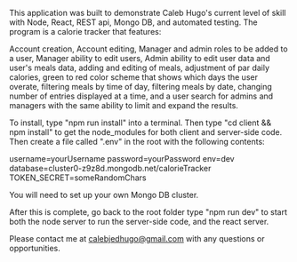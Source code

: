 This application was built to demonstrate Caleb Hugo's current level of skill with Node, React, REST api, Mongo DB, and automated testing. The program is a calorie tracker that features:

Account creation,
Account editing,
Manager and admin roles to be added to a user,
Manager ability to edit users,
Admin ability to edit user data and user's meals data,
adding and editing of meals,
adjustment of par daily calories,
green to red color scheme that shows which days the user overate,
filtering meals by time of day,
filtering meals by date,
changing number of entries displayed at a time,
and a user search for admins and managers with the same ability to limit and expand the results.

To install, type "npm run install" into a terminal. Then type "cd client && npm install" to get the node_modules for both client and server-side code. Then create a file called ".env" in the root with the following contents:

username=yourUsername
password=yourPassword
env=dev
database=cluster0-z9z8d.mongodb.net/calorieTracker
TOKEN_SECRET=someRandomChars

You will need to set up your own Mongo DB cluster.

After this is complete, go back to the root folder type "npm run dev" to start both the node server to run the server-side code, and the react server.

Please contact me at calebjedhugo@gmail.com with any questions or opportunities.
